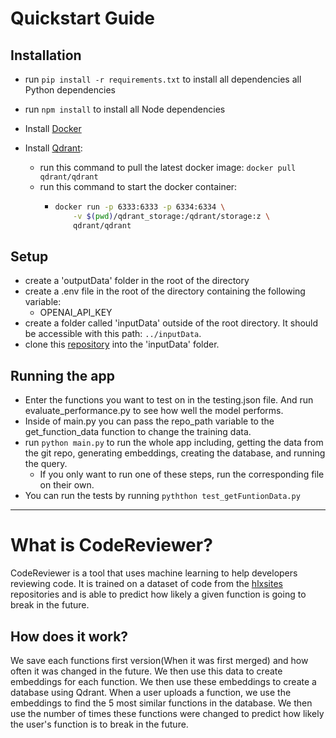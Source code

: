 # Quickstart Guide
## Installation
- run `pip install -r requirements.txt` to install all dependencies all Python dependencies
- run `npm install` to install all Node dependencies
- Install [Docker](https://www.docker.com/get-started/)
- Install [Qdrant](https://qdrant.tech/documentation/quick-start/):

    - run this command to pull the latest docker image: `docker pull qdrant/qdrant`
    - run this command to start the docker container:
       -    ```Bash
            docker run -p 6333:6333 -p 6334:6334 \
                -v $(pwd)/qdrant_storage:/qdrant/storage:z \
                qdrant/qdrant
            ```
## Setup
- create a 'outputData' folder in the root of the directory
- create a .env file in the root of the directory containing the following variable:
    - OPENAI_API_KEY 
- create a folder called 'inputData' outside of the root directory. It should be accessible with this path: `../inputData`. 
- clone this [repository](https://github.com/RapidReview-ai/testRepo) into the 'inputData' folder. 

## Running the app
- Enter the functions you want to test on in the testing.json file. And run evaluate_performance.py to see how well the model performs.
- Inside of main.py you can pass the repo_path variable to the get_function_data function to change the training data.
- run `python main.py` to run the whole app including, getting the data from the git repo, generating embeddings, creating the database, and running the query.
    - If you only want to run one of these steps, run the corresponding file on their own.
- You can run the tests by running `pyththon test_getFuntionData.py`

---

# What is CodeReviewer?
CodeReviewer is a tool that uses machine learning to help developers reviewing code. It is trained on a dataset of code from the [hlxsites](https://github.com/hlxsites) repositories and is able to predict how likely a given function is going to break in the future.

## How does it work?
We save each functions first version(When it was first merged) and how often it was changed in the future. We then use this data to create embeddings for each function. We then use these embeddings to create a database using Qdrant. 
When a user uploads a function, we use the embeddings to find the 5 most similar functions in the database. We then use the number of times these functions were changed to predict how likely the user's function is to break in the future.
